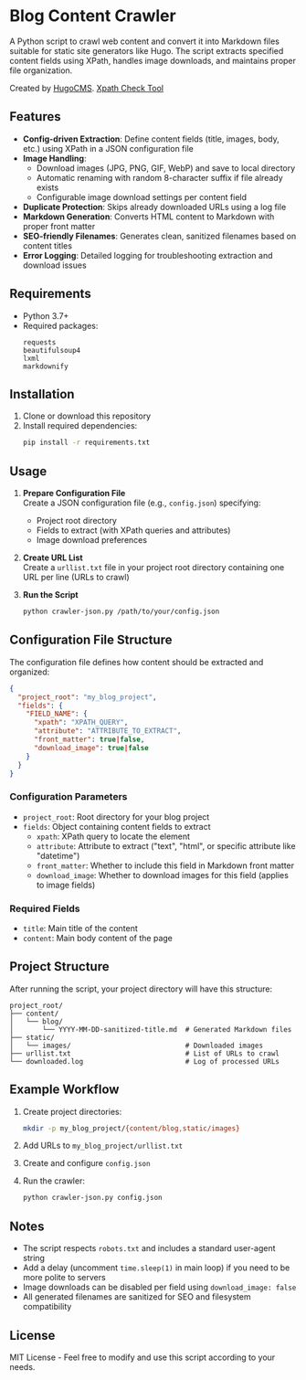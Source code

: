 # Blog Content Crawler

A Python script to crawl web content and convert it into Markdown files suitable for static site generators like Hugo. The script extracts specified content fields using XPath, handles image downloads, and maintains proper file organization.

Created by [HugoCMS](https://hugocms.net).
[Xpath Check Tool](https://aiwriter.shopaii.net/xpath.html)

## Features

- **Config-driven Extraction**: Define content fields (title, images, body, etc.) using XPath in a JSON configuration file
- **Image Handling**: 
  - Download images (JPG, PNG, GIF, WebP) and save to local directory
  - Automatic renaming with random 8-character suffix if file already exists
  - Configurable image download settings per content field
- **Duplicate Protection**: Skips already downloaded URLs using a log file
- **Markdown Generation**: Converts HTML content to Markdown with proper front matter
- **SEO-friendly Filenames**: Generates clean, sanitized filenames based on content titles
- **Error Logging**: Detailed logging for troubleshooting extraction and download issues

## Requirements

- Python 3.7+
- Required packages:
  ```
  requests
  beautifulsoup4
  lxml
  markdownify
  ```

## Installation

1. Clone or download this repository
2. Install required dependencies:
   ```bash
   pip install -r requirements.txt
   ```

## Usage

1. **Prepare Configuration File**  
   Create a JSON configuration file (e.g., `config.json`) specifying:
   - Project root directory
   - Fields to extract (with XPath queries and attributes)
   - Image download preferences

2. **Create URL List**  
   Create a `urllist.txt` file in your project root directory containing one URL per line (URLs to crawl)

3. **Run the Script**  
   ```bash
   python crawler-json.py /path/to/your/config.json
   ```

## Configuration File Structure

The configuration file defines how content should be extracted and organized:

```json
{
  "project_root": "my_blog_project",
  "fields": {
    "FIELD_NAME": {
      "xpath": "XPATH_QUERY",
      "attribute": "ATTRIBUTE_TO_EXTRACT",
      "front_matter": true|false,
      "download_image": true|false
    }
  }
}
```

### Configuration Parameters

- `project_root`: Root directory for your blog project
- `fields`: Object containing content fields to extract
  - `xpath`: XPath query to locate the element
  - `attribute`: Attribute to extract ("text", "html", or specific attribute like "datetime")
  - `front_matter`: Whether to include this field in Markdown front matter
  - `download_image`: Whether to download images for this field (applies to image fields)

### Required Fields

- `title`: Main title of the content
- `content`: Main body content of the page

## Project Structure

After running the script, your project directory will have this structure:

```
project_root/
├── content/
│   └── blog/
│       └── YYYY-MM-DD-sanitized-title.md  # Generated Markdown files
├── static/
│   └── images/                            # Downloaded images
├── urllist.txt                            # List of URLs to crawl
└── downloaded.log                         # Log of processed URLs
```

## Example Workflow

1. Create project directories:
   ```bash
   mkdir -p my_blog_project/{content/blog,static/images}
   ```

2. Add URLs to `my_blog_project/urllist.txt`

3. Create and configure `config.json`

4. Run the crawler:
   ```bash
   python crawler-json.py config.json
   ```

## Notes

- The script respects `robots.txt` and includes a standard user-agent string
- Add a delay (uncomment `time.sleep(1)` in main loop) if you need to be more polite to servers
- Image downloads can be disabled per field using `download_image: false`
- All generated filenames are sanitized for SEO and filesystem compatibility

## License

MIT License - Feel free to modify and use this script according to your needs.
